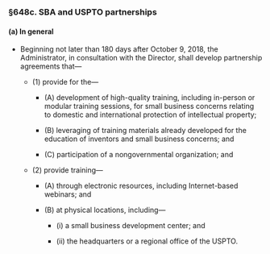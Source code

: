### §648c. SBA and USPTO partnerships
#### (a) In general
* Beginning not later than 180 days after October 9, 2018, the Administrator, in consultation with the Director, shall develop partnership agreements that—

  * (1) provide for the—

    * (A) development of high-quality training, including in-person or modular training sessions, for small business concerns relating to domestic and international protection of intellectual property;

    * (B) leveraging of training materials already developed for the education of inventors and small business concerns; and

    * (C) participation of a nongovernmental organization; and


  * (2) provide training—

    * (A) through electronic resources, including Internet-based webinars; and

    * (B) at physical locations, including—

      * (i) a small business development center; and

      * (ii) the headquarters or a regional office of the USPTO.